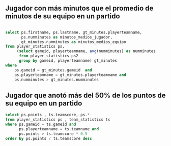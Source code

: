## Jugador con más minutos que el promedio de minutos de su equipo en un partido


```sql

select ps.firstname, ps.lastname, gt_minutes.playerteamname,
       ps.numminutes as minutos_medios_jugador, 
       gt_minutes.numminutes as minutos_medios_equipo
from player_statistics ps,
	 (select gameid, playerteamname, avg(numminutes) as numminutes
 	  from player_statistics ps2
 	  group by gameid, playerteamname) gt_minutes
where 
	ps.gameid = gt_minutes.gameid  and
	ps.playerteamname = gt_minutes.playerteamname and
	ps.numminutes > gt_minutes.numminutes 
```

## Jugador que anotó más del 50% de los puntos de su equipo en un partido

```sql
select ps.points , ts.teamscore, ps.* 
from player_statistics ps , team_statistics ts 
where ps.gameid = ts.gameid and 
      ps.playerteamname = ts.teamname and 
      ps.points > ts.teamscore * 0.5
order by ps.points / ts.teamscore desc
	
```